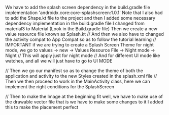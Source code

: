 We have to add the splash screen dependency in the build.gradle file implementation 'androidx.core:core-splashscreen:1.0.1'
Note that I also had to add the Shape.kt file to the project and then I added some necessary dependency implementation in the build.gradle file
I changed from material3 to Material (Look in the Build.gradle file)
Then we create a new value resource file known as Splash.kt 
// And then we also have to changed the activity compat to App Compat so as to follow the tutorial learning
// IMPORTANT 
if we are trying to create a Splash Screen Theme for night mode, we go to values -> new -> Values Resource File -> Night mode -> Night // This will apply just for night mode
// And for different UI mode like watches, and all we will just have to go to UI MODE

// Then we go our manifest so as to change the theme of both the application and activity to the new Styles created in the splash.xml file
// Then we then proceed to work in the MainActivity class, here we can implement the right conditions for the SplashScreen

// Then to make the Image at the beginning fit well, we have to make use of the drawable vector file that is we have to make some changes to it
<group android:pivotX="12"
android:pivotY="12"
android:scaleX="0.5"
android:scaleY="0.5"/> I added this to make the placement perfect